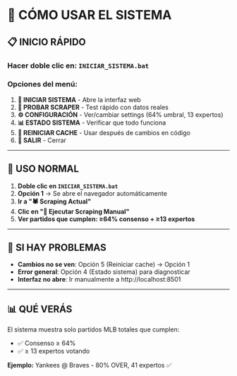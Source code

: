# 🚀 CÓMO USAR EL SISTEMA

## 📋 INICIO RÁPIDO

### **Hacer doble clic en: `INICIAR_SISTEMA.bat`**

### Opciones del menú:

1. **🚀 INICIAR SISTEMA** - Abre la interfaz web
2. **🧪 PROBAR SCRAPER** - Test rápido con datos reales  
3. **⚙️ CONFIGURACIÓN** - Ver/cambiar settings (64% umbral, 13 expertos)
4. **📊 ESTADO SISTEMA** - Verificar que todo funciona
5. **🔄 REINICIAR CACHE** - Usar después de cambios en código
6. **🚪 SALIR** - Cerrar

---

## 🎯 USO NORMAL

1. **Doble clic en `INICIAR_SISTEMA.bat`**
2. **Opción 1** → Se abre el navegador automáticamente
3. **Ir a "🕷️ Scraping Actual"**
4. **Clic en "🔄 Ejecutar Scraping Manual"**
5. **Ver partidos que cumplen: ≥64% consenso + ≥13 expertos**

---

## 🔧 SI HAY PROBLEMAS

- **Cambios no se ven**: Opción 5 (Reiniciar cache) → Opción 1
- **Error general**: Opción 4 (Estado sistema) para diagnosticar
- **Interfaz no abre**: Ir manualmente a http://localhost:8501

---

## 📊 QUÉ VERÁS

El sistema muestra solo partidos MLB totales que cumplen:
- ✅ Consenso ≥ 64%
- ✅ ≥ 13 expertos votando

**Ejemplo:** Yankees @ Braves - 80% OVER, 41 expertos ✅
